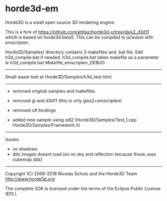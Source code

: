 horde3d-em
==========
Horde3D is a small open source 3D rendering engine.

This is a fork of https://github.com/attilaz/horde3d-x/tree/gles2_d3d11
which is based on horde3d beta5. This can be compiled to js/wasm with emscripten.

Horde3D/Samples/ directory contains 3 makefiles and .bat file.
Edit h3d_compile.bat if needed.
h3d_compile.bat takes makefile as a parameter ie
h3d_compile.bat Makefile_emscripten_DEBUG

---

Small wasm test at
Horde3D/Samples/h3d_test.html

---

* removed original samples and makefiles
* removed gl and d3d11 (this is only gles2+emscripten)
* removed c# bindings

* added new sample using sdl2  (Horde3D/Samples/Test_1.cpp Horde3D/Samples/Framework.h)


---

Issues:
* no shadows
* dds images doesnt load (so no sky and reflection because those uses cubemap dds)

---

Copyright (C) 2006-2018 Nicolas Schulz and the Horde3D Team
http://www.horde3d.org

The complete SDK is licensed under the terms of the Eclipse Public License (EPL).
